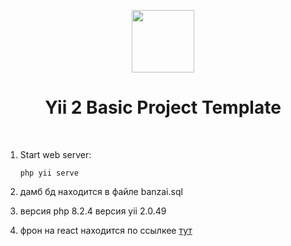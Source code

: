 <p align="center">
    <a href="https://github.com/yiisoft" target="_blank">
        <img src="https://avatars0.githubusercontent.com/u/993323" height="100px">
    </a>
    <h1 align="center">Yii 2 Basic Project Template</h1>
    <br>
</p>


1. Start web server:

    ```
    php yii serve
    ```
2. дамб бд находится в файле banzai.sql
3. версия php 8.2.4 версия yii 2.0.49
4. фрон на react находится по ссылкее <a href="https://github.com/nikif9/Banzai-Games-front-test-task" target="_blank">тут</a>